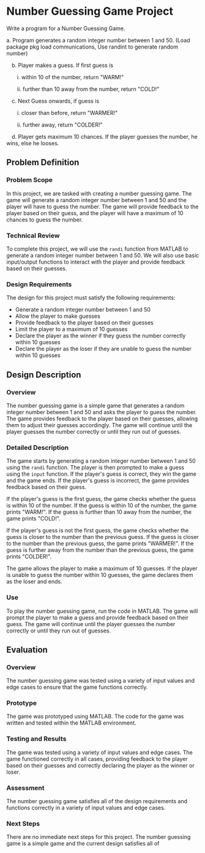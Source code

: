 # Number Guessing Game Project

<p>Write a program for a Number Guessing Game. </p><p>a. Program generates a random integer number between 1 and 50. (Load package pkg load communications, Use randint to generate random number)</p><p>&emsp;b. Player makes a guess. If first guess is </p><p>&emsp;&emsp;i. within 10 of the number, return "WARM!" </p><p>&emsp;&emsp;ii. further than 10 away from the number, return "COLD!" </p><p>&emsp;c. Next Guess onwards, if guess is </p><p>&emsp;&emsp;i. closer than before, return "WARMER!" </p><p>&emsp;&emsp;ii. further away, return "COLDER!" </p><p>&emsp;d. Player gets maximum 10 chances. If the player guesses the number, he wins, else he looses.</p><p></p>

## Problem Definition

### Problem Scope

In this project, we are tasked with creating a number guessing game. The game will generate a random integer number between 1 and 50 and the player will have to guess the number. The game will provide feedback to the player based on their guess, and the player will have a maximum of 10 chances to guess the number.

### Technical Review

To complete this project, we will use the `randi` function from MATLAB to generate a random integer number between 1 and 50. We will also use basic input/output functions to interact with the player and provide feedback based on their guesses.

### Design Requirements

The design for this project must satisfy the following requirements:

- Generate a random integer number between 1 and 50
- Allow the player to make guesses
- Provide feedback to the player based on their guesses
- Limit the player to a maximum of 10 guesses
- Declare the player as the winner if they guess the number correctly within 10 guesses
- Declare the player as the loser if they are unable to guess the number within 10 guesses

## Design Description

### Overview

The number guessing game is a simple game that generates a random integer number between 1 and 50 and asks the player to guess the number. The game provides feedback to the player based on their guesses, allowing them to adjust their guesses accordingly. The game will continue until the player guesses the number correctly or until they run out of guesses.

### Detailed Description

The game starts by generating a random integer number between 1 and 50 using the `randi` function. The player is then prompted to make a guess using the `input` function. If the player's guess is correct, they win the game and the game ends. If the player's guess is incorrect, the game provides feedback based on their guess.

If the player's guess is the first guess, the game checks whether the guess is within 10 of the number. If the guess is within 10 of the number, the game prints "WARM!". If the guess is further than 10 away from the number, the game prints "COLD!".

If the player's guess is not the first guess, the game checks whether the guess is closer to the number than the previous guess. If the guess is closer to the number than the previous guess, the game prints "WARMER!". If the guess is further away from the number than the previous guess, the game prints "COLDER!".

The game allows the player to make a maximum of 10 guesses. If the player is unable to guess the number within 10 guesses, the game declares them as the loser and ends.

### Use

To play the number guessing game, run the code in MATLAB. The game will prompt the player to make a guess and provide feedback based on their guess. The game will continue until the player guesses the number correctly or until they run out of guesses.

## Evaluation

### Overview

The number guessing game was tested using a variety of input values and edge cases to ensure that the game functions correctly.

### Prototype

The game was prototyped using MATLAB. The code for the game was written and tested within the MATLAB environment.

### Testing and Results

The game was tested using a variety of input values and edge cases. The game functioned correctly in all cases, providing feedback to the player based on their guesses and correctly declaring the player as the winner or loser.

### Assessment

The number guessing game satisfies all of the design requirements and functions correctly in a variety of input values and edge cases.

### Next Steps

There are no immediate next steps for this project. The number guessing game is a simple game and the current design satisfies all of
